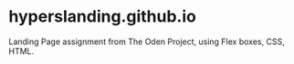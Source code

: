 # hyperslanding.github.io
Landing Page assignment from The Oden Project, using Flex boxes, CSS, HTML.
